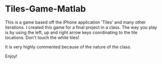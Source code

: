 # Tiles-Game-Matlab

This is a game based off the iPhone application 'Tiles' and many other iterations.  I created this game for a final project in a class.  The way you play is by using the left, up and right arrow keys coordinating to the tile locations.  Don't touch the white tiles!

It is very highly commented because of the nature of the class.

Enjoy!

